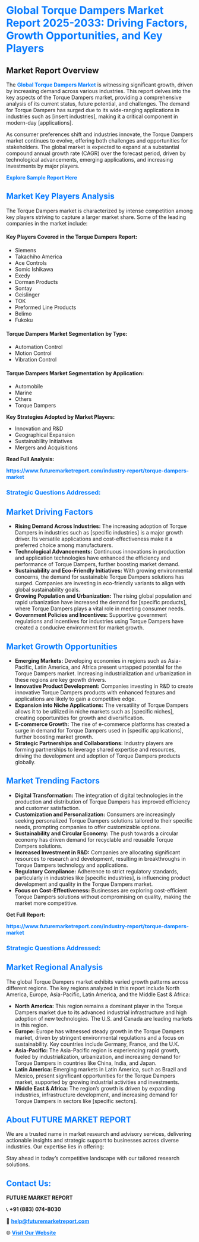 <h1 style="color: #007BFF;">Global Torque Dampers Market Report 2025-2033: Driving Factors, Growth Opportunities, and Key Players</h1>

<section id="overview">
<h2>Market Report Overview</h2>
<p>The <a href="https://www.futuremarketreport.com/industry-report/torque-dampers-market" style="color: #007BFF; text-decoration: none;"><strong>Global Torque Dampers Market</strong></a> is witnessing significant growth, driven by increasing demand across various industries. This report delves into the key aspects of the Torque Dampers market, providing a comprehensive analysis of its current status, future potential, and challenges. The demand for Torque Dampers has surged due to its wide-ranging applications in industries such as [insert industries], making it a critical component in modern-day [applications].</p>
<p>As consumer preferences shift and industries innovate, the Torque Dampers market continues to evolve, offering both challenges and opportunities for stakeholders. The global market is expected to expand at a substantial compound annual growth rate (CAGR) over the forecast period, driven by technological advancements, emerging applications, and increasing investments by major players.</p>
</section>

<section id="overview">
<p><a href="https://www.futuremarketreport.com/request-sample/reportId=128322" style="color: #007BFF; text-decoration: none;"><strong>Explore Sample Report Here</strong></a></p>
</section>

<section id="key-players">
<h2 style="color: #007BFF;">Market Key Players Analysis</h2>
<p>The Torque Dampers market is characterized by intense competition among key players striving to capture a larger market share. Some of the leading companies in the market include:</p>
<h4>Key Players Covered in the Torque Dampers Report:</h4>
<ul><li>Siemens</li><li>Takachiho America</li><li>Ace Controls</li><li>Somic Ishikawa</li><li>Exedy</li><li>Dorman Products</li><li>Sontay</li><li>Geislinger</li><li>TOK</li><li>Preformed Line Products</li><li>Belimo</li><li>Fukoku</li></ul>
<h4>Torque Dampers Market Segmentation by Type:</h4>
<ul><li>Automation Control</li><li>Motion Control</li><li>Vibration Control</li></ul>

<h4>Torque Dampers Market Segmentation by Application:</h4>
<ul><li>Automobile</li><li>Marine</li><li>Others</li><li>Torque Dampers</li></ul>
<p><strong>Key Strategies Adopted by Market Players:</strong></p>
<ul>
<li>Innovation and R&D</li>
<li>Geographical Expansion</li>
<li>Sustainability Initiatives</li>
<li>Mergers and Acquisitions</li>
</ul>
</section>

<section>
<p><strong>Read Full Analysis: </strong></p><a href="https://www.futuremarketreport.com/industry-report/torque-dampers-market" style="color: #007BFF; text-decoration: none;"><strong>https://www.futuremarketreport.com/industry-report/torque-dampers-market</strong></a>
<h3 style="color: #007BFF;">Strategic Questions Addressed:</h3>
</section>

<section id="driving-factors">
<h2 style="color: #007BFF;">Market Driving Factors</h2>
<ul>
<li><strong>Rising Demand Across Industries:</strong> The increasing adoption of Torque Dampers in industries such as [specific industries] is a major growth driver. Its versatile applications and cost-effectiveness make it a preferred choice among manufacturers.</li>
<li><strong>Technological Advancements:</strong> Continuous innovations in production and application technologies have enhanced the efficiency and performance of Torque Dampers, further boosting market demand.</li>
<li><strong>Sustainability and Eco-Friendly Initiatives:</strong> With growing environmental concerns, the demand for sustainable Torque Dampers solutions has surged. Companies are investing in eco-friendly variants to align with global sustainability goals.</li>
<li><strong>Growing Population and Urbanization:</strong> The rising global population and rapid urbanization have increased the demand for [specific products], where Torque Dampers plays a vital role in meeting consumer needs.</li>
<li><strong>Government Policies and Incentives:</strong> Supportive government regulations and incentives for industries using Torque Dampers have created a conducive environment for market growth.</li>
</ul>
</section>

<section id="growth-opportunities">
<h2 style="color: #007BFF;">Market Growth Opportunities</h2>
<ul>
<li><strong>Emerging Markets:</strong> Developing economies in regions such as Asia-Pacific, Latin America, and Africa present untapped potential for the Torque Dampers market. Increasing industrialization and urbanization in these regions are key growth drivers.</li>
<li><strong>Innovative Product Development:</strong> Companies investing in R&D to create innovative Torque Dampers products with enhanced features and applications are likely to gain a competitive edge.</li>
<li><strong>Expansion into Niche Applications:</strong> The versatility of Torque Dampers allows it to be utilized in niche markets such as [specific niches], creating opportunities for growth and diversification.</li>
<li><strong>E-commerce Growth:</strong> The rise of e-commerce platforms has created a surge in demand for Torque Dampers used in [specific applications], further boosting market growth.</li>
<li><strong>Strategic Partnerships and Collaborations:</strong> Industry players are forming partnerships to leverage shared expertise and resources, driving the development and adoption of Torque Dampers products globally.</li>
</ul>
</section>

<section id="trending-factors">
<h2 style="color: #007BFF;">Market Trending Factors</h2>
<ul>
<li><strong>Digital Transformation:</strong> The integration of digital technologies in the production and distribution of Torque Dampers has improved efficiency and customer satisfaction.</li>
<li><strong>Customization and Personalization:</strong> Consumers are increasingly seeking personalized Torque Dampers solutions tailored to their specific needs, prompting companies to offer customizable options.</li>
<li><strong>Sustainability and Circular Economy:</strong> The push towards a circular economy has driven demand for recyclable and reusable Torque Dampers solutions.</li>
<li><strong>Increased Investment in R&D:</strong> Companies are allocating significant resources to research and development, resulting in breakthroughs in Torque Dampers technology and applications.</li>
<li><strong>Regulatory Compliance:</strong> Adherence to strict regulatory standards, particularly in industries like [specific industries], is influencing product development and quality in the Torque Dampers market.</li>
<li><strong>Focus on Cost-Effectiveness:</strong> Businesses are exploring cost-efficient Torque Dampers solutions without compromising on quality, making the market more competitive.</li>
</ul>
</section>

<section>
<p><strong>Get Full Report: </strong></p><a href="https://www.futuremarketreport.com/industry-report/torque-dampers-market" style="color: #007BFF; text-decoration: none;"><strong>https://www.futuremarketreport.com/industry-report/torque-dampers-market</strong></a>
<h3 style="color: #007BFF;">Strategic Questions Addressed:</h3>
</section>


<section id="regional-analysis">
<h2 style="color: #007BFF;">Market Regional Analysis</h2>
<p>The global Torque Dampers market exhibits varied growth patterns across different regions. The key regions analyzed in this report include North America, Europe, Asia-Pacific, Latin America, and the Middle East & Africa:</p>
<ul>
<li><strong>North America:</strong> This region remains a dominant player in the Torque Dampers market due to its advanced industrial infrastructure and high adoption of new technologies. The U.S. and Canada are leading markets in this region.</li>
<li><strong>Europe:</strong> Europe has witnessed steady growth in the Torque Dampers market, driven by stringent environmental regulations and a focus on sustainability. Key countries include Germany, France, and the U.K.</li>
<li><strong>Asia-Pacific:</strong> The Asia-Pacific region is experiencing rapid growth, fueled by industrialization, urbanization, and increasing demand for Torque Dampers in countries like China, India, and Japan.</li>
<li><strong>Latin America:</strong> Emerging markets in Latin America, such as Brazil and Mexico, present significant opportunities for the Torque Dampers market, supported by growing industrial activities and investments.</li>
<li><strong>Middle East & Africa:</strong> The region’s growth is driven by expanding industries, infrastructure development, and increasing demand for Torque Dampers in sectors like [specific sectors].</li>
</ul>
</section>

<footer>
<h2 style="color: #007BFF;">About FUTURE MARKET REPORT</h2>
<p>We are a trusted name in market research and advisory services, delivering actionable insights and strategic support to businesses across diverse industries. Our expertise lies in offering:</p>

<p>Stay ahead in today’s competitive landscape with our tailored research solutions.</p>

<h2 style="color: #007BFF;">Contact Us:</h2>
<p><strong>FUTURE MARKET REPORT</strong></p>
<p>📞 <strong>+91 (883) 074-8030</strong></p>
<p>📧 <strong><a href="mailto:help@futuremarketreport.com" style="color: #007BFF;">help@futuremarketreport.com</a></strong></p>
<p>🌐 <strong><a href="https://www.futuremarketreport.com/" style="color: #007BFF;">Visit Our Website</a></strong></p>
</footer>